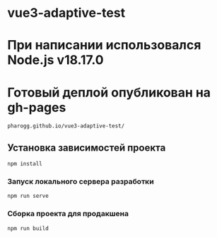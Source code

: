 # vue3-adaptive-test

# При написании использовался Node.js v18.17.0

# Готовый деплой опубликован на gh-pages

```
pharogg.github.io/vue3-adaptive-test/
```

## Установка зависимостей проекта

```
npm install
```

### Запуск локального сервера разработки

```
npm run serve
```

### Сборка проекта для продакшена

```
npm run build
```
